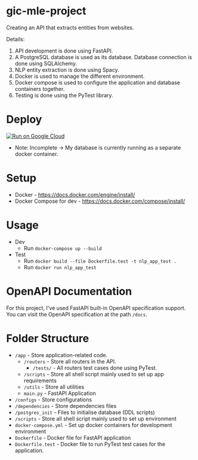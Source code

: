 # gic-mle-project
Creating an API that extracts entities from websites.

Details:
1. API development is done using FastAPI.
2. A PostgreSQL database is used as its database. Database connection is done using SQLAlchemy.
3. NLP entity extraction is done using Spacy.
4. Docker is used to manage the different environment.
5. Docker compose is used to configure the application and database containers together.
6. Testing is done using the PyTest library.

# Deploy
[![Run on Google Cloud](https://deploy.cloud.run/button.svg)](https://deploy.cloud.run)
- Note: Incomplete -> My database is currently running as a separate docker container.

# Setup
- Docker - https://docs.docker.com/engine/install/
- Docker Compose for dev - https://docs.docker.com/compose/install/

# Usage
- Dev
  - Run `docker-compose up --build`
- Test
  - Run `docker build --file Dockerfile.test -t nlp_app_test .`
  - Run `docker run nlp_app_test`

# OpenAPI Documentation
For this project, I've used FastAPI built-in OpenAPI specification support. You can visit the OpenAPI specification at the path `/docs`.

# Folder Structure
- `/app` - Store application-related code.
  - `/routers` - Store all routers in the API.
    - `/tests/` - All routers test cases done using PyTest.
  - `/scripts` - Store all shell script mainly used to set up app requirements
  - `/utils` - Store all utilities
  - `main.py` - FastAPI Application
- `/configs` - Store configurations
- `/dependencies` - Store dependencies files
- `/postgres_init` - Files to initialise database (DDL scripts)
- `/scripts` - Store all shell script mainly used to set up environment
- `docker-compose.yml` - Set up docker containers for development environment
- `Dockerfile` - Docker file for FastAPI application
- `Dockerfile.test` - Docker file to run PyTest test cases for the application.